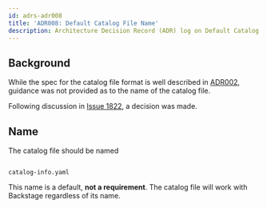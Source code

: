 ```yaml
---
id: adrs-adr008
title: 'ADR008: Default Catalog File Name'
description: Architecture Decision Record (ADR) log on Default Catalog File Name
---
```


## Background

While the spec for the catalog file format is well described in
[ADR002](./adr002-default-catalog-file-format.md), guidance was not provided as
to the name of the catalog file.

Following discussion in
[Issue 1822](https://github.com/backstage/backstage/pull/1822#pullrequestreview-461253670),
a decision was made.

## Name

The catalog file should be named

```shell

catalog-info.yaml

```

This name is a default, **not a requirement**. The catalog file will work with
Backstage regardless of its name.
